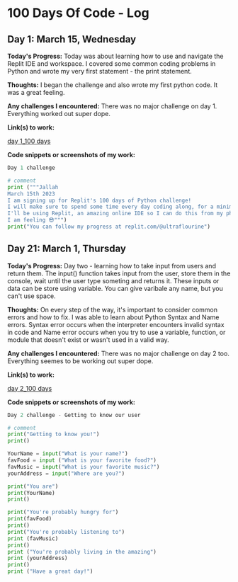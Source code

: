 # 100 Days Of Code - Log 

## Day 1: March 15, Wednesday

**Today's Progress:** Today was about learning how to use and navigate the Replit IDE and workspace. I covered some common coding problems in Python and wrote my very first statement - the print statement.

**Thoughts:**  I began the challenge and also wrote my first python code. It was a great feeling.  

**Any challenges I encountered:** There was no major challenge on day 1. Everything worked out super dope.  

**Link(s) to work:** 

[day 1_100 days](https://replit.com/@ultraflourine/day-1100-days?v=1)

**Code snippets or screenshots of my work:** 

```python
Day 1 challenge  

# comment
print ("""Jallah
March 15th 2023
I am signing up for Replit's 100 days of Python challenge!
I will make sure to spend some time every day coding along, for a minimum of 10 minutes a day.
I'll be using Replit, an amazing online IDE so I can do this from my phone wherever I happen to be. No excuses for not coding from the middle of a field!
I am feeling 😎""")
print("You can follow my progress at replit.com/@ultraflourine")

```

## Day 21: March 1, Thursday 

**Today's Progress:** Day two -  learning how to take input from users and return them. The input() function takes input from the user, store them in the console, wait until the user type someting and returns it. These inputs or data can be store using variable. You can give varibale any name, but you can't use space. 

**Thoughts:**  On every step of the way, it's important to consider common errors and how to fix. I was able to learn about Python Syntax and Name errors. Syntax error occurs when the interpreter encounters invalid syntax in code and Name error occurs when you try to use a variable, function, or module that doesn't exist or wasn't used in a valid way.

**Any challenges I encountered:** There was no major challenge on day 2 too. Everything seemes to be working out super dope.

**Link(s) to work:** 

[day 2_100 days](https://replit.com/@ultraflourine/day-2100-days?v=1)

**Code snippets or screenshots of my work:** 

```python
Day 2 challenge - Getting to know our user

# comment
print("Getting to know you!")
print()

YourName = input("What is your name?")
favFood = input ("What is your favorite food?")
favMusic = input("What is your favorite music?")
yourAddress = input("Where are you?")

print("You are")
print(YourName)
print() 

print("You're probably hungry for")
print(favFood)
print()
print("You're probably listening to")
print (favMusic)
print()
print ("You're probably living in the amazing")
print (yourAddress)
print() 
print ("Have a great day!")

```